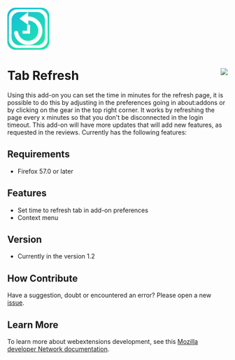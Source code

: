 ![Tab Refresh](tab_refresh.png)
# Tab Refresh [<img align="right" src="https://addons.cdn.mozilla.net/static/img/addons-buttons/AMO-button_2.png">](https://addons.mozilla.org/en-US/firefox/addon/Tab-Refresh/)

Using this add-on you can set the time in minutes for the refresh page, it is possible to do this by adjusting in the preferences going in about:addons or by clicking on the gear in the top right corner. It works by refreshing the page every x minutes so that you don't be disconnected in the login timeout. This add-on will have more updates that will add new features, as requested in the reviews. Currently has the following features:

## Requirements
* Firefox 57.0 or later

## Features
* Set time to refresh tab in add-on preferences
* Context menu

## Version
* Currently in the version 1.2

## How Contribute
Have a suggestion, doubt or encountered an error? Please open a new [issue](https://github.com/jhonatasrm/tab-refresh/issues).

## Learn More 
To learn more about webextensions development, see this [Mozilla developer Network documentation](https://developer.mozilla.org/en-US/Add-ons/WebExtensions).